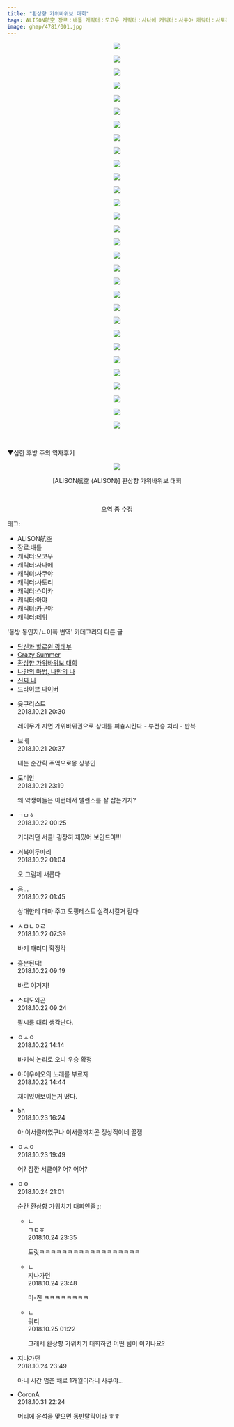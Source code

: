 ```yaml
---
title: "환상향 가위바위보 대회"
tags: ALISON航空 장르：배틀 캐릭터：모코우 캐릭터：사나에 캐릭터：사쿠야 캐릭터：사토리 캐릭터：스이카 캐릭터：아야 캐릭터：카구야 캐릭터：테위 ALISON 동방_동인지／ㄴ이쪽_번역
image: ghap/4781/001.jpg
---
```

<div class="article">
<p style="text-align: center; clear: none; float: none;"><img src="{{ site.nasurl }}/ghap/4781/001.jpg"/></p>
<p style="text-align: center; clear: none; float: none;"><img src="{{ site.nasurl }}/ghap/4781/002.jpg"/></p>
<p style="text-align: center; clear: none; float: none;"><img src="{{ site.nasurl }}/ghap/4781/003.jpg"/></p>
<p style="text-align: center; clear: none; float: none;"><img src="{{ site.nasurl }}/ghap/4781/004.jpg"/></p>
<p style="text-align: center; clear: none; float: none;"><img src="{{ site.nasurl }}/ghap/4781/005.jpg"/></p>
<p style="text-align: center; clear: none; float: none;"><img src="{{ site.nasurl }}/ghap/4781/006.jpg"/></p>
<p style="text-align: center; clear: none; float: none;"><img src="{{ site.nasurl }}/ghap/4781/007.jpg"/></p>
<p style="text-align: center; clear: none; float: none;"><img src="{{ site.nasurl }}/ghap/4781/008.jpg"/></p>
<p style="text-align: center; clear: none; float: none;"><img src="{{ site.nasurl }}/ghap/4781/009.jpg"/></p>
<p style="text-align: center; clear: none; float: none;"><img src="{{ site.nasurl }}/ghap/4781/010.jpg"/></p>
<p style="text-align: center; clear: none; float: none;"><img src="{{ site.nasurl }}/ghap/4781/011.jpg"/></p>
<p style="text-align: center; clear: none; float: none;"><img src="{{ site.nasurl }}/ghap/4781/012.jpg"/></p>
<p style="text-align: center; clear: none; float: none;"><img src="{{ site.nasurl }}/ghap/4781/013.jpg"/></p>
<p style="text-align: center; clear: none; float: none;"><img src="{{ site.nasurl }}/ghap/4781/014.jpg"/></p>
<p style="text-align: center; clear: none; float: none;"><img src="{{ site.nasurl }}/ghap/4781/015.jpg"/></p>
<p style="text-align: center; clear: none; float: none;"><img src="{{ site.nasurl }}/ghap/4781/016.jpg"/></p>
<p style="text-align: center; clear: none; float: none;"><img src="{{ site.nasurl }}/ghap/4781/017.jpg"/></p>
<p style="text-align: center; clear: none; float: none;"><img src="{{ site.nasurl }}/ghap/4781/018.jpg"/></p>
<p style="text-align: center; clear: none; float: none;"><img src="{{ site.nasurl }}/ghap/4781/019.jpg"/></p>
<p style="text-align: center; clear: none; float: none;"><img src="{{ site.nasurl }}/ghap/4781/020.jpg"/></p>
<p style="text-align: center; clear: none; float: none;"><img src="{{ site.nasurl }}/ghap/4781/021.jpg"/></p>
<p style="text-align: center; clear: none; float: none;"><img src="{{ site.nasurl }}/ghap/4781/022.jpg"/></p>
<p style="text-align: center; clear: none; float: none;"><img src="{{ site.nasurl }}/ghap/4781/023.jpg"/></p>
<p style="text-align: center; clear: none; float: none;"><img src="{{ site.nasurl }}/ghap/4781/024.jpg"/></p>
<p style="text-align: center; clear: none; float: none;"><img src="{{ site.nasurl }}/ghap/4781/025.jpg"/></p>
<p style="text-align: center; clear: none; float: none;"><img src="{{ site.nasurl }}/ghap/4781/026.jpg"/></p>
<p style="text-align: center; clear: none; float: none;"><img src="{{ site.nasurl }}/ghap/4781/027.jpg"/></p>
<p style="text-align: center; clear: none; float: none;"><img src="{{ site.nasurl }}/ghap/4781/028.jpg"/></p>
<p style="text-align: center; clear: none; float: none;"><img src="{{ site.nasurl }}/ghap/4781/029.jpg"/></p>
<p style="text-align: center; clear: none; float: none;"><img src="{{ site.nasurl }}/ghap/4781/030.jpg"/></p>
<p style="text-align: center; clear: none; float: none;"><br/></p>
<p class="moreless_fold" id="more4781_0"><span onclick="toggleMoreLess(this, '4781_0','▼심한 후방 주의 역자후기','접기'); return false;" style="cursor: pointer;">▼심한 후방 주의 역자후기</span></p>
<p style="text-align: center; clear: none; float: none;"><img src="{{ site.nasurl }}/ghap/4781/031.jpg"/></p>
<p style="text-align: center; clear: none; float: none;">[ALISON航空 (ALISON)] 환상향 가위바위보 대회</p>
<p style="text-align: center; clear: none; float: none;"><br/></p>
<p style="text-align: center; clear: none; float: none;">오역 좀 수정</p>
</div><div class="tagTrail">
<p>태그: </p>
<ul>
<li>ALISON航空</li>
<li>장르:배틀</li>
<li>캐릭터:모코우</li>
<li>캐릭터:사나에</li>
<li>캐릭터:사쿠야</li>
<li>캐릭터:사토리</li>
<li>캐릭터:스이카</li>
<li>캐릭터:아야</li>
<li>캐릭터:카구야</li>
<li>캐릭터:테위</li>
</ul>
</div><div class="another">
<p>'동방 동인지/ㄴ이쪽 번역' 카테고리의 다른 글</p>
<ul>
<li><a href="/2018-10-31-ghap_4994">당신과 할로윈 랑데부</a></li>
<li><a href="/2018-10-26-ghap_4875">Crazy Summer</a></li>
<li><a href="/2018-10-23-ghap_4781">환상향 가위바위보 대회</a></li>
<li><a href="/2018-10-21-ghap_4778">나만의 마법, 나만의 나</a></li>
<li><a href="/2018-10-19-ghap_4773">진짜 나</a></li>
<li><a href="/2018-10-15-ghap_4768">드라이브 다이버</a></li>
</ul>
</div><div class="cb_module cb_fluid">
<div class="cb_wrt cb_profile">
<div class="comment">
<ul>
<li class="cb_thumb_off" id="comment15359265">
<div class="cb_comment_area">
<div class="cb_info_area">
<div class="cb_section">
<span class="cb_nick_name">윳쿠리스트</span>
</div>
<div class="cb_section">
<span class="cb_date">2018.10.21 20:30 </span>
</div>
</div>
<div class="cb_dsc_comment">
<p class="cb_dsc">
											레이무가 지면 가위바위권으로 상대를 피츙시킨다 - 부전승 처리 - 반복
										</p>
</div>
</div></li>
<li class="cb_thumb_off" id="comment15359268">
<div class="cb_comment_area">
<div class="cb_info_area">
<div class="cb_section">
<span class="cb_nick_name">브베</span>
</div>
<div class="cb_section">
<span class="cb_date">2018.10.21 20:37 </span>
</div>
</div>
<div class="cb_dsc_comment">
<p class="cb_dsc">
											내는 순간획 주먹으로몽 상봉인 
										</p>
</div>
</div></li>
<li class="cb_thumb_off" id="comment15359338">
<div class="cb_comment_area">
<div class="cb_info_area">
<div class="cb_section">
<span class="cb_nick_name">도미안</span>
</div>
<div class="cb_section">
<span class="cb_date">2018.10.21 23:19 </span>
</div>
</div>
<div class="cb_dsc_comment">
<p class="cb_dsc">
											왜 약쟁이들은 이런데서 밸런스를 잘 잡는거지?
										</p>
</div>
</div></li>
<li class="cb_thumb_off" id="comment15359354">
<div class="cb_comment_area">
<div class="cb_info_area">
<div class="cb_section">
<span class="cb_nick_name">ㄱㅁㅎ</span>
</div>
<div class="cb_section">
<span class="cb_date">2018.10.22 00:25 </span>
</div>
</div>
<div class="cb_dsc_comment">
<p class="cb_dsc">
											기다리던 서클! 굉장히 재밌어 보인드아!!!
										</p>
</div>
</div></li>
<li class="cb_thumb_off" id="comment15359387">
<div class="cb_comment_area">
<div class="cb_info_area">
<div class="cb_section">
<span class="cb_nick_name">거북이두마리</span>
</div>
<div class="cb_section">
<span class="cb_date">2018.10.22 01:04 </span>
</div>
</div>
<div class="cb_dsc_comment">
<p class="cb_dsc">
											오 그림체 새롭다
										</p>
</div>
</div></li>
<li class="cb_thumb_off" id="comment15359423">
<div class="cb_comment_area">
<div class="cb_info_area">
<div class="cb_section">
<span class="cb_nick_name">음...</span>
</div>
<div class="cb_section">
<span class="cb_date">2018.10.22 01:45 </span>
</div>
</div>
<div class="cb_dsc_comment">
<p class="cb_dsc">
											상대한테 대마 주고 도핑테스트 실격시킬거 같다
										</p>
</div>
</div></li>
<li class="cb_thumb_off" id="comment15359529">
<div class="cb_comment_area">
<div class="cb_info_area">
<div class="cb_section">
<span class="cb_nick_name">ㅅㅁㄴㅇㄹ</span>
</div>
<div class="cb_section">
<span class="cb_date">2018.10.22 07:39 </span>
</div>
</div>
<div class="cb_dsc_comment">
<p class="cb_dsc">
											바키 패러디 확정각
										</p>
</div>
</div></li>
<li class="cb_thumb_off" id="comment15359545">
<div class="cb_comment_area">
<div class="cb_info_area">
<div class="cb_section">
<span class="cb_nick_name">흥분된다!</span>
</div>
<div class="cb_section">
<span class="cb_date">2018.10.22 09:19 </span>
</div>
</div>
<div class="cb_dsc_comment">
<p class="cb_dsc">
											바로 이거지! 
										</p>
</div>
</div></li>
<li class="cb_thumb_off" id="comment15359547">
<div class="cb_comment_area">
<div class="cb_info_area">
<div class="cb_section">
<span class="cb_nick_name">스피도와곤</span>
</div>
<div class="cb_section">
<span class="cb_date">2018.10.22 09:24 </span>
</div>
</div>
<div class="cb_dsc_comment">
<p class="cb_dsc">
											팔씨름 대회 생각난다.
										</p>
</div>
</div></li>
<li class="cb_thumb_off" id="comment15359656">
<div class="cb_comment_area">
<div class="cb_info_area">
<div class="cb_section">
<span class="cb_nick_name">ㅇㅅㅇ</span>
</div>
<div class="cb_section">
<span class="cb_date">2018.10.22 14:14 </span>
</div>
</div>
<div class="cb_dsc_comment">
<p class="cb_dsc">
											바키식 논리로 오니 우승 확정
										</p>
</div>
</div></li>
<li class="cb_thumb_off" id="comment15359664">
<div class="cb_comment_area">
<div class="cb_info_area">
<div class="cb_section">
<span class="cb_nick_name">아이우에오의 노래를 부르자</span>
</div>
<div class="cb_section">
<span class="cb_date">2018.10.22 14:44 </span>
</div>
</div>
<div class="cb_dsc_comment">
<p class="cb_dsc">
											재미있어보이는거 떴다.
										</p>
</div>
</div></li>
<li class="cb_thumb_off" id="comment15360747">
<div class="cb_comment_area">
<div class="cb_info_area">
<div class="cb_section">
<span class="cb_nick_name">5h</span>
</div>
<div class="cb_section">
<span class="cb_date">2018.10.23 16:24 </span>
</div>
</div>
<div class="cb_dsc_comment">
<p class="cb_dsc">
											아 이서클꺼였구나 이서클꺼치곤 정상적이네 꿀잼<br/>
</p>
</div>
</div></li>
<li class="cb_thumb_off" id="comment15360880">
<div class="cb_comment_area">
<div class="cb_info_area">
<div class="cb_section">
<span class="cb_nick_name">ㅇㅅㅇ</span>
</div>
<div class="cb_section">
<span class="cb_date">2018.10.23 19:49 </span>
</div>
</div>
<div class="cb_dsc_comment">
<p class="cb_dsc">
											어? 잠깐 서클이? 어? 어어?
										</p>
</div>
</div></li>
<li class="cb_thumb_off" id="comment15361578">
<div class="cb_comment_area">
<div class="cb_info_area">
<div class="cb_section">
<span class="cb_nick_name">ㅇㅇ</span>
</div>
<div class="cb_section">
<span class="cb_date">2018.10.24 21:01 </span>
</div>
</div>
<div class="cb_dsc_comment">
<p class="cb_dsc">
											순간 환상향 가위치기 대회인줄 ;;
										</p>
</div>
<ul>
<li class="cb_thumb_off" id="comment15361680">
<span class="cb_bu_subnode">ㄴ</span>
<div class="cb_comment_area">
<div class="cb_info_area">
<div class="cb_section">
<span class="cb_nick_name">ㄱㅁㅎ</span>
</div>
<div class="cb_section">
<span class="cb_date">2018.10.24 23:35 </span>
</div>
</div>
<div class="cb_dsc_comment">
<p class="cb_dsc">
																도랏ㅋㅋㅋㅋㅋㅋㅋㅋㅋㅋㅋㅋㅋㅋㅋㅋㅋㅋ
															</p>
</div>
</div>
</li>
<li class="cb_thumb_off" id="comment15361685">
<span class="cb_bu_subnode">ㄴ</span>
<div class="cb_comment_area">
<div class="cb_info_area">
<div class="cb_section">
<span class="cb_nick_name">지나가던</span>
</div>
<div class="cb_section">
<span class="cb_date">2018.10.24 23:48 </span>
</div>
</div>
<div class="cb_dsc_comment">
<p class="cb_dsc">
																미-친 ㅋㅋㅋㅋㅋㅋㅋㅋ
															</p>
</div>
</div>
</li>
<li class="cb_thumb_off" id="comment15361728">
<span class="cb_bu_subnode">ㄴ</span>
<div class="cb_comment_area">
<div class="cb_info_area">
<div class="cb_section">
<span class="cb_nick_name">쿼티</span>
</div>
<div class="cb_section">
<span class="cb_date">2018.10.25 01:22 </span>
</div>
</div>
<div class="cb_dsc_comment">
<p class="cb_dsc">
																그래서 환상향 가위치기 대회하면 어떤 팀이 이기나요?
															</p>
</div>
</div>
</li>
</ul>
</div></li>
<li class="cb_thumb_off" id="comment15361686">
<div class="cb_comment_area">
<div class="cb_info_area">
<div class="cb_section">
<span class="cb_nick_name">지나가던</span>
</div>
<div class="cb_section">
<span class="cb_date">2018.10.24 23:49 </span>
</div>
</div>
<div class="cb_dsc_comment">
<p class="cb_dsc">
											아니 시간 멈춘 채로 1개월이라니 사쿠야...
										</p>
</div>
</div></li>
<li class="cb_thumb_off" id="comment15365756">
<div class="cb_comment_area">
<div class="cb_info_area">
<div class="cb_section">
<span class="cb_nick_name">CoronA</span>
</div>
<div class="cb_section">
<span class="cb_date">2018.10.31 22:24 </span>
</div>
</div>
<div class="cb_dsc_comment">
<p class="cb_dsc">
											머리에 운석을 맞으면 동반탈락이라 ㅎㅎ
										</p>
</div>
</div></li>
</ul>
</div>
</div><!-- commentList close -->
</div>